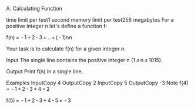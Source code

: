 A. Calculating Function

time limit per test1 second
memory limit per test256 megabytes
For a positive integer n let's define a function f:

f(n) =  - 1 + 2 - 3 + .. + ( - 1)nn

Your task is to calculate f(n) for a given integer n.

Input
The single line contains the positive integer n (1 ≤ n ≤ 1015).

Output
Print f(n) in a single line.

Examples
InputCopy
4
OutputCopy
2
InputCopy
5
OutputCopy
-3
Note
f(4) =  - 1 + 2 - 3 + 4 = 2

f(5) =  - 1 + 2 - 3 + 4 - 5 =  - 3

